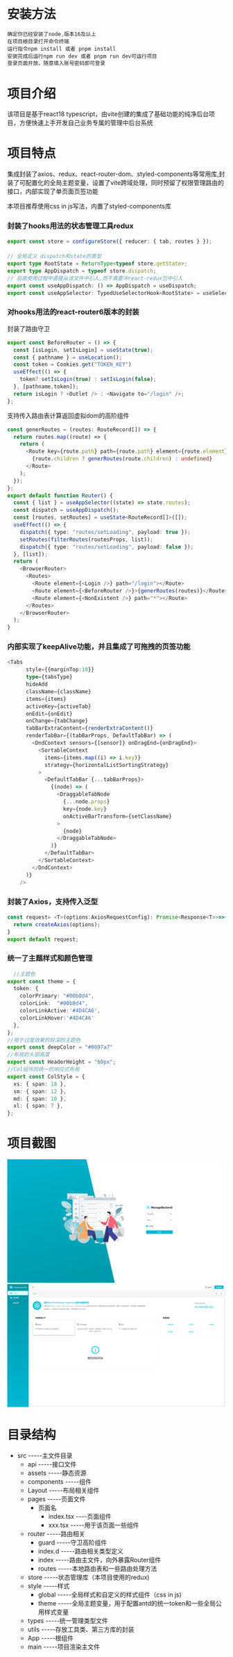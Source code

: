 # 安装方法

```javascript
确定你已经安装了node,版本16及以上
在项目根目录打开命令终端
运行指令npm install 或者 pnpm install
安装完成后运行npm run dev 或者 pnpm run dev可运行项目
登录页面开放，随意填入账号密码即可登录
```

# **项目介绍**

该项目是基于react18 typescript，由vite创建的集成了基础功能的纯净后台项目，方便快速上手开发自己业务专属的管理中后台系统

# 项目特点

集成封装了axios、redux、react-router-dom、styled-components等常用库,封装了可配置化的全局主题变量，设置了vite跨域处理，同时预留了权限管理路由的接口，内部实现了单页面页签功能

本项目推荐使用css in js写法，内置了styled-components库

### 封装了hooks用法的状态管理工具redux

```typescript
export const store = configureStore({ reducer: { tab, routes } });

// 全局定义 dispatch和state的类型
export type RootState = ReturnType<typeof store.getState>;
export type AppDispatch = typeof store.dispatch;
// 后面使用过程中直接从该文件中引入,而不需要冲react-redux包中引入
export const useAppDispatch: () => AppDispatch = useDispatch;
export const useAppSelector: TypedUseSelectorHook<RootState> = useSelector;
```

### 对hooks用法的react-router6版本的封装

封装了路由守卫

```typescript
export const BeforeRouter = () => {
  const [isLogin, setIsLogin] = useState(true);
  const { pathname } = useLocation();
  const token = Cookies.get("TOKEN_KEY")
  useEffect(() => {
    token? setIsLogin(true) : setIsLogin(false);
  }, [pathname,token]);
  return isLogin ? <Outlet /> : <Navigate to="/login" />;
};
```

支持传入路由表计算返回虚拟dom的高阶组件

```typescript
const generRoutes = (routes: RouteRecord[]) => {
  return routes.map((route) => {
    return (
      <Route key={route.path} path={route.path} element={route.element}>
        {route.children ? generRoutes(route.children) : undefined}
      </Route>
    );
  });
};
export default function Router() {
  const { list } = useAppSelector((state) => state.routes);
  const dispatch = useAppDispatch();
  const [routes, setRoutes] = useState<RouteRecord[]>([]);
  useEffect(() => {
    dispatch({ type: "routes/setLoading", payload: true });
    setRoutes(filterRoutes(routesProps, list));
    dispatch({ type: "routes/setLoading", payload: false });
  }, [list]);
  return (
    <BrowserRouter>
      <Routes>
        <Route element={<Login />} path="/login"></Route>
        <Route element={<BeforeRouter />}>{generRoutes(routes)}</Route>
        <Route element={<NonExistent />} path="*"></Route>
      </Routes>
    </BrowserRouter>
  );
}
```

### 内部实现了keepAlive功能，并且集成了可拖拽的页签功能

```typescript
<Tabs
      style={{marginTop:10}}
      type={tabsType}
      hideAdd
      className={className}
      items={items}
      activeKey={activeTab}
      onEdit={onEdit}
      onChange={tabChange}
      tabBarExtraContent={renderExtraContent()}
      renderTabBar={(tabBarProps, DefaultTabBar) => (
        <DndContext sensors={[sensor]} onDragEnd={onDragEnd}>
          <SortableContext
            items={items.map((i) => i.key)}
            strategy={horizontalListSortingStrategy}
          >
            <DefaultTabBar {...tabBarProps}>
              {(node) => (
                <DraggableTabNode
                  {...node.props}
                  key={node.key}
                  onActiveBarTransform={setClassName}
                >
                  {node}
                </DraggableTabNode>
              )}
            </DefaultTabBar>
          </SortableContext>
        </DndContext>
      )}
    />
```

### 封装了Axios，支持传入泛型

```typescript
const request= <T>(options:AxiosRequestConfig): Promise<Response<T>>=>{
  return createAxios(options);
}
export default request;
```

### 统一了主题样式和颜色管理

```typescript
  //主题色
export const theme = {
  token: {
    colorPrimary: "#00b8d4",
    colorLink:  "#00b8d4",
    colorLinkActive:'#4D4CA6',
    colorLinkHover:'#4D4CA6'
  },
};
//用于过度效果的较深的主题色
export const deepColor = "#0097a7"
//布局的头部高度
export const HeaderHeight = "60px";
//Col组件的统一的响应式布局
export const ColStyle = {
  xs: { span: 18 },
  sm: { span: 12 },
  md: { span: 10 },
  xl: { span: 7 },
};
```

# 项目截图

![1686727469490](image/README/1686727469490.png)![1686727472663](image/README/1686727472663.png)

# 目录结构

* src -----主文件目录
  * api -----接口文件
  * assets  -----静态资源
  * components -----组件
  * Layout -----布局相关组件
  * pages -----页面文件
    * 页面名
      * index.tsx ----页面组件
      * xxx.tsx -----用于该页面一些组件
  * router -----路由相关
    * guard -----守卫高阶组件
    * index.d -----路由相关类型定义
    * index -----路由主文件，向外暴露Router组件
    * routes -----本地路由表和一些路由处理方法
  * store -----状态管理库（本项目使用的redux)
  * style -----样式
    * global -----全局样式和自定义的样式组件（css in js)
    * theme -----全局主题变量，用于配置antd的统一token和一些全局公用样式变量
  * types -----统一管理类型文件
  * utils -----存放工具类、第三方库的封装
  * App -----根组件
  * main -----项目渲染主文件
